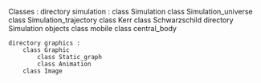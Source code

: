Classes :
	directory simulation :
		class Simulation
			class Simulation_universe
			class Simulation_trajectory
				class Kerr
				class Schwarzschild
		directory Simulation objects
			class mobile
			class central_body
	
	directory graphics :
		class Graphic
			class Static_graph
			class Animation
		class Image
